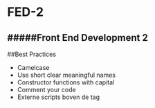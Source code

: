 FED-2
=====

#####Front End Development 2
-----

##Best Practices
* Camelcase
* Use short clear meaningful names
* Constructor functions with capital
* Comment your code
* Externe scripts boven de </body> tag
